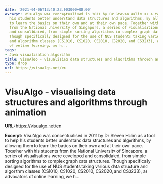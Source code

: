 ```yaml
---
date: '2021-04-06T13:40:23.003000+00:00'
excerpt: VisuAlgo was conceptualised in 2011 by Dr Steven Halim as a tool to help
  his students better understand data structures and algorithms, by allowing them
  to learn the basics on their own and at their own pace. Together with his students
  from the National University of Singapore, a series of visualisations were developed
  and consolidated, from simple sorting algorithms to complex graph data structures.
  Though specifically designed for the use of NUS students taking various data structure
  and algorithm classes (CS1010, CS1020, CS2010, CS2020, and CS3233), as advocators
  of online learning, we h...
tags:
- Java visualization algorithm
title: VisuAlgo - visualising data structures and algorithms through animation
type: drop
url: https://visualgo.net/en
---
```


# VisuAlgo - visualising data structures and algorithms through animation

**URL:** https://visualgo.net/en

**Excerpt:** VisuAlgo was conceptualised in 2011 by Dr Steven Halim as a tool to help his students better understand data structures and algorithms, by allowing them to learn the basics on their own and at their own pace. Together with his students from the National University of Singapore, a series of visualisations were developed and consolidated, from simple sorting algorithms to complex graph data structures. Though specifically designed for the use of NUS students taking various data structure and algorithm classes (CS1010, CS1020, CS2010, CS2020, and CS3233), as advocators of online learning, we h...
